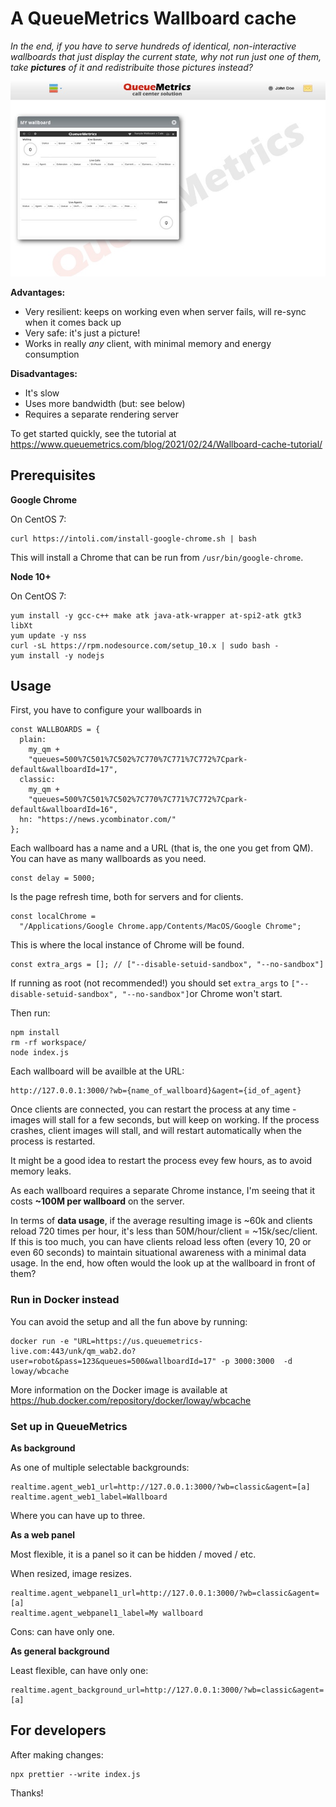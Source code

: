 # A QueueMetrics Wallboard cache

_In the end, if you have to serve hundreds of identical, non-interactive wallboards that just display the current state, why not run just one of them, take **pictures** of it and redistribuite those pictures instead?_


![Alt text](https://github.com/Loway/OpenQueueMetricsAddOns/raw/master/WallboardCache/qm_embedded_wb.jpg "How it looks like")


__Advantages:__

- Very resilient: keeps on working even when server fails, will re-sync when it comes back up 
- Very safe: it's just a picture!
- Works in really *any* client, with minimal memory and energy consumption


__Disadvantages:__

- It's slow
- Uses more bandwidth (but: see below)
- Requires a separate rendering server


To get started quickly, see the tutorial at https://www.queuemetrics.com/blog/2021/02/24/Wallboard-cache-tutorial/

## Prerequisites

__Google Chrome__

On CentOS 7:

	curl https://intoli.com/install-google-chrome.sh | bash


This will install a Chrome that can be run from `/usr/bin/google-chrome`.

__Node 10+__

On CentOS 7:

	yum install -y gcc-c++ make atk java-atk-wrapper at-spi2-atk gtk3 libXt
	yum update -y nss
	curl -sL https://rpm.nodesource.com/setup_10.x | sudo bash -
	yum install -y nodejs


## Usage

First, you have to configure your wallboards in 

	const WALLBOARDS = {
	  plain:
	    my_qm +
	    "queues=500%7C501%7C502%7C770%7C771%7C772%7Cpark-default&wallboardId=17",
	  classic:
	    my_qm +
	    "queues=500%7C501%7C502%7C770%7C771%7C772%7Cpark-default&wallboardId=16",
	  hn: "https://news.ycombinator.com/"
	};

Each wallboard has a name and a URL (that is, the one you get from QM). You can have as many wallboards as you need.

	const delay = 5000;

Is the page refresh time, both for servers and for clients.

	const localChrome =
	  "/Applications/Google Chrome.app/Contents/MacOS/Google Chrome";

This is where the local instance of Chrome will be found.

	const extra_args = []; // ["--disable-setuid-sandbox", "--no-sandbox"]

If running as root (not recommended!) you should set `extra_args` to `["--disable-setuid-sandbox", "--no-sandbox"]`or Chrome won't start.

Then run:

	npm install
	rm -rf workspace/
	node index.js


Each wallboard will be availble at the URL:

	http://127.0.0.1:3000/?wb={name_of_wallboard}&agent={id_of_agent}

Once clients are connected, you can restart the process at any time - images will stall for a few seconds, but will keep on working. If the process crashes, client images will stall, and will restart automatically when the process is restarted.

It might be a good idea to restart the process evey few hours, as to avoid memory leaks.

As each wallboard requires a separate Chrome instance, I'm seeing that it costs __~100M per wallboard__ on the server. 

In terms of __data usage__, if the average resulting image is ~60k and clients reload 720 times per hour, it's less than 50M/hour/client = ~15k/sec/client. If this is too much, you can have clients reload less often (every 10, 20 or even 60 seconds) to maintain situational awareness with a minimal data usage. In the end, how often would the look up at the wallboard in front of them? 

### Run in Docker instead

You can avoid the setup and all the fun above by running:

	docker run -e "URL=https://us.queuemetrics-live.com:443/unk/qm_wab2.do?user=robot&pass=123&queues=500&wallboardId=17" -p 3000:3000  -d loway/wbcache

More information on the Docker image is available at https://hub.docker.com/repository/docker/loway/wbcache


### Set up in QueueMetrics

**As background**

As one of multiple selectable backgrounds:

	realtime.agent_web1_url=http://127.0.0.1:3000/?wb=classic&agent=[a]
	realtime.agent_web1_label=Wallboard

Where you can have up to three.

**As a web panel**

Most flexible, it is a panel so it can be hidden / moved / etc.

When resized, image resizes.

	realtime.agent_webpanel1_url=http://127.0.0.1:3000/?wb=classic&agent=[a]
	realtime.agent_webpanel1_label=My wallboard

Cons: can have only one.


**As general background**

Least flexible, can have only one:

	realtime.agent_background_url=http://127.0.0.1:3000/?wb=classic&agent=[a]


## For developers

After making changes:

	npx prettier --write index.js

Thanks!
